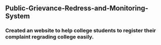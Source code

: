 ## Public-Grievance-Redress-and-Monitoring-System  
### Created an website to help college students to register their complaint regrading college easily.  
